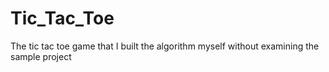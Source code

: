# Tic_Tac_Toe
The tic tac toe game that I built the algorithm myself without examining the sample project
